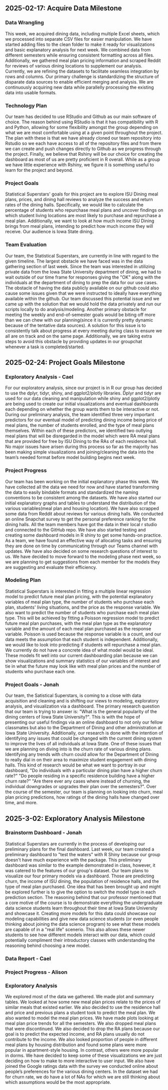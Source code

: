 ## 2025-02-17: Acquire Data Milestone

### Data Wrangling
This week, we acquired dining data, including multiple Excel sheets, which we processed into separate CSV files for easier manipulation. We have started adding files to the clean folder to make it ready for visualizations and basic explanatory analysis for next week. We combined data from different semesters while ensuring consistent formatting across all files. Additionally, we gathered meal plan pricing information and scraped Reddit for reviews of various dining locations to supplement our analysis. Currently, we are refining the datasets to facilitate seamless integration by rows and columns. Our primary challenge is standardizing the structure of disparate data sources to enable efficient merging and analysis. We are continuously acquiring new data while parallelly processing the existing data into usable formats.

### Technology Plan
Our team has decided to use RStudio and Github as our main software of choice. The reason behind using RStudio is that it has compatibility with R and Python, allowing for some flexibility amongst the group depending on what we are most comfortable using at a given point throughout the project. The plan with these is that we have already cloned our team repository into Rstudio so we each have access to all of the repository files and from there we can create and push changes directly to Github as we progress through the project. Finally, we believe that Rshiny will be our choice for creating the dashboard as most of us are pretty proficient in R overall. While as a group we have little experience with Rshiny, we figure it is something useful to learn for the project and beyond.

### Project Goals
Statistical Superstars' goals for this project are to explore ISU Dining meal plans, prices, and dining hall reviews to analyze the success and return rates of the dining halls. Specifically, we would like to calculate the percentage of students who repurchase meal plans and uncover findings on which student living locations are most likely to purchase and repurchase a meal plan. Additionally, we want to look at how much income ISU Dining brings from meal plans, intending to predict how much income they will receive. Our audience is Iowa State dining.

### Team Evaluation
Our team, the Statistical Superstars, are currently in line with regard to the given timeline. The largest obstacle we have faced was in the data gathering section of last week. Since the team was interested in utilizing private data from the Iowa State University department of dining, we had to wait outside of our time frame for responses giving the "OK" along with the individuals at the department of dining to prep the data for our use cases. The obstacle of having the data publicly available on our github could also cause some issues given that we were instructed to ideally have everything available within the github. Our team discussed this potential issue and we came up with the solution that we would hold the data privately and run our scripts locally to do analysis/modeling. Another primary obstacle for meeting the weekly and end-of-semester goals would be biting off more than we can chew with our planning(since it is currently pretty dynamic because of the tentative data sources). A solution for this issue is to consistently talk about progress at every meeting during class to ensure we all are on track and on the same page. Additionally, we are taking extra steps to avoid this obstacle by providing updates in our groupchat whenever a task is completed/started.


## 2025-02-24: Project Goals Milestone

### Exploratory Analysis - Cael
For our exploratory analysis, since our project is in R our group has decided to use the dplyr, tidyr, shiny, and ggplot2/plotly libraries.  Dplyr and tidyr are used for our data cleaning and manipulation while shiny and ggplot2/plotly are being used to create our initial visualizations and eventual dashboards each depending on whether the group wants them to be interactive or not. During our preliminary analysis, the team identified three very important predictors for our eventual model of predicting dining income being price of meal plans, the number of students enrolled, and the type of meal plans themselves. Within each of these predictors, we identified two outlying meal plans that will be disregarded in the model which were RA meal plans that are provided for free by ISU Dining to the RAs of each residence hall. No major issues have arisen during this process so far as the majority has been making simple visualizations and joining/cleaning the data into the team’s needed format before model building begins next week.

### Project Progress
Our team has been working on the initial explanatory phase this week. We have collected all the data we need for now and have started transforming the data to easily bindable formats and standardized the naming conventions to be consistent among the datasets. We have also started our initial explanatory graphs and tables to understand the distribution of the various variables(meal plan and housing location). We have also scrapped some data from Reddit about reviews for various dining halls. We conducted an online Snapchat survey to get the personal preference ranking for the dining halls. All the team members have got the data in their local r studio and connected to the GitHub repo. We have also started testing and creating some dashboard models in R shiny to get some hands-on practice. As a team, we have found an effective way of allocating tasks and ensuring they are done on time by communicating through our Teams channel with updates. We have also decided on some research questions of interest to us. We have decided to move forward to the modeling phase next week, so we are planning to get suggestions from each member for the models they are suggesting and evaluate their efficiency.

### Modeling Plan 
Statistical Superstars is interested in fitting a multiple linear regression model to predict future meal plan pricing, with the potential explanatory variables of meal plan type, the number of students who purchase each plan, students' living situations, and the price as the response variable. We also want to predict the number of students who purchase each meal plan type. This will be achieved by fitting a Poisson regression model to predict future meal plan purchases, with the meal plan type as the explanatory variable and the amount of each meal plan purchased as the response variable. Poisson is used because the response variable is a count, and our data meets the assumption that each student is independent. Additionally, we would like to look into predicting if students will repurchase a meal plan. We currently do not have a concrete idea of what model would be ideal. These models fit well into our current dashboarding plan because we can show visualizations and summary statistics of our variables of interest and tie in what the future may look like with meal plan prices and the number of students who purchase each one. 

### Project Goals - Jonah

Our team, the Satistical Superstars, is coming to a close with data acquisition and cleaning and is shifting our views to modeling, exploratory analysis, and visualization via a dashboard. The primary research question that our team is trying to answer is: "What is the general popularity of the dining centers of Iowa State University?". This is with the hope of presenting our useful findings via an online dashboard to not only our fellow classmates but also to the Department of Dining and other administration at Iowa State University. Additionally, our research is done with the intention of identifying any issues that could be changed with the current dining system to improve the lives of all individuals at Iowa State. One of these issues that we are planning on diving into is the churn rate of various dining plans. Identifying any trends with churn could allow for the Department of Dining to really dial in on their area to maximize student engagement with dining halls. This kind of research would be what we want to portray in our dashboard, "Do individuals with a particular dining plan have a higher churn rate?" "Do people residing in a specific residence building have a higher churn rate?" "Are there ever any cases where instead of churning, the individual downgrades or upgrades their plan over the semesters?". Over the course of the semester, our team is planning on looking into churn, meal plan pricing predictions, how ratings of the dining halls have changed over time, and more.


## 2025-3-02: Exploratory Analysis Milestone

### Brainstorm Dashboard - Jonah
Statistical Superstars are currently in the process of developing our preliminary plans for the final dashboard. Last week, our team created a preliminary dashboard to "test the waters" with R Shiny because our group doesn't have much experience with the package. This preliminary dashboard was similar to the example demonstrated in class, however, it was catered to the features of our group's dataset. Our team plans to visualize our four primary models via a dashboard. Those are predicting churn, the income of ISU dining, the population of residence halls, and the type of meal plan purchased. One idea that has been brought up and might be explored further is to give the option to switch the model type in each prediction section. The reasoning behind that our professor mentioned that a core motive of the course is to demonstrate everything the undergraduate data science students learn throughout their time at Iowa State University and showcase it. Creating more models for this data could showcase our modeling capabilities and give new data science students (or even people thinking about joining the data science program) to see what these models are capable of in a "real life" scenerio. This also allows these newer students to see how different models interact with our data, which could potentially compliment their introductory classes with understanding the reasoning behind choosing a new model. 


### Data Report - Cael


### Project Progress - Alison


### Exploratory Analysis

We explored most of the data we gathered.  We made plot and summary tables. We looked at how some new meal plan prices relate to the prices of similar meals that existed earlier. We also decided to use the residence hall and price and previous plans a student took to predict the meal plan. We also wanted to model the meal plan prices. We have made plots looking at meal plan price trends for all the semesters. We also dropped meal plans that were discontinued. We also decided to drop the RA plans because our goal is to predict the expected income, and RA plans usually do not contribute to the income. We also looked proportion of people in different meal plans by housing distribution and found some plans were more popular in apartment-style housing. In contrast, others were more popular in dorms. We have decided to keep some of these visualizations we are just deciding on how to make to more interactive to user input. We also have joined the Google ratings data with the survey we conducted online about people’s preferences for the various dining centers. In the dataset we had for churn rate, we do have a lot of NAs for which we are still thinking about which assumptions would be the most appropriate.



